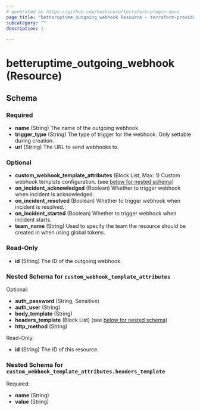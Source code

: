 ```yaml
---
# generated by https://github.com/hashicorp/terraform-plugin-docs
page_title: "betteruptime_outgoing_webhook Resource - terraform-provider-better-uptime"
subcategory: ""
description: |-
  
---
```


# betteruptime_outgoing_webhook (Resource)





<!-- schema generated by tfplugindocs -->
## Schema

### Required

- **name** (String) The name of the outgoing webhook.
- **trigger_type** (String) The type of trigger for the webhook. Only settable during creation.
- **url** (String) The URL to send webhooks to.

### Optional

- **custom_webhook_template_attributes** (Block List, Max: 1) Custom webhook template configuration. (see [below for nested schema](#nestedblock--custom_webhook_template_attributes))
- **on_incident_acknowledged** (Boolean) Whether to trigger webhook when incident is acknowledged.
- **on_incident_resolved** (Boolean) Whether to trigger webhook when incident is resolved.
- **on_incident_started** (Boolean) Whether to trigger webhook when incident starts.
- **team_name** (String) Used to specify the team the resource should be created in when using global tokens.

### Read-Only

- **id** (String) The ID of the outgoing webhook.

<a id="nestedblock--custom_webhook_template_attributes"></a>
### Nested Schema for `custom_webhook_template_attributes`

Optional:

- **auth_password** (String, Sensitive)
- **auth_user** (String)
- **body_template** (String)
- **headers_template** (Block List) (see [below for nested schema](#nestedblock--custom_webhook_template_attributes--headers_template))
- **http_method** (String)

Read-Only:

- **id** (String) The ID of this resource.

<a id="nestedblock--custom_webhook_template_attributes--headers_template"></a>
### Nested Schema for `custom_webhook_template_attributes.headers_template`

Required:

- **name** (String)
- **value** (String)


